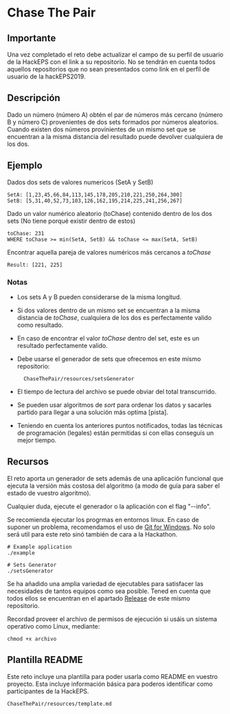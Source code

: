 # Chase The Pair

## Importante

Una vez completado el reto debe actualizar el campo de su perfil de usuario de la HackEPS con el link a su repositorio. No se tendrán en cuenta todos aquellos repositorios que no sean presentados como link en el perfil de usuario de la hackEPS2019.

## Descripción

Dado un número (número A) obtén el par de números más cercano (número B y número C) provenientes de dos sets formados por números aleatorios. Cuando existen dos números provinientes de un mismo set que se encuentran a la misma distancia del resultado puede devolver cualquiera de los dos. 

## Ejemplo
Dados dos sets de valores numericos (SetA y SetB)

    SetA: [1,23,45,66,84,113,145,178,205,210,221,250,264,300]
    SetB: [5,31,40,52,73,103,126,162,195,214,225,241,256,267]

Dado un valor numérico aleatorio (toChase) contenido dentro de los dos sets (No tiene porqué existir dentro de estos)

    toChase: 231
    WHERE toChase >= min(SetA, SetB) && toChase <= max(SetA, SetB)

Encontrar aquella pareja de valores numéricos más cercanos a _toChase_

    Result: [221, 225]

### Notas
- Los sets A y B pueden considerarse de la misma longitud.
- Si dos valores dentro de un mismo set se encuentran a la misma distancia de _toChase_, cualquiera de los dos es perfectamente valido como resultado.
- En caso de encontrar el valor _toChase_ dentro del set, este es un resultado perfectamente valido.
- Debe usarse el generador de sets que ofrecemos en este mísmo repositorio:
  
        ChaseThePair/resources/setsGenerator

- El tiempo de lectura del archivo se puede obviar del total transcurrido.
- Se pueden usar algoritmos de _sort_ para ordenar los datos y sacarles partido para llegar a una solución más optima [pista].
- Teniendo en cuenta los anteriores puntos notificados, todas las técnicas de programación (legales) están permitidas si con ellas conseguís un mejor tiempo.

## Recursos
El reto aporta un generador de sets además de una aplicación funcional que ejecuta la versión más costosa del algoritmo (a modo de guía para saber el estado de vuestro algoritmo). 

Cualquier duda, ejecute el generador o la aplicación con el flag "--info".

Se recomienda ejecutar los progrmas en entornos linux. En caso de suponer un problema, recomendamos el uso de [Git for Windows](https://gitforwindows.org/). No solo será util para este reto sinó también de cara a la Hackathon.

    # Example application
    ./example

    # Sets Generator
    ./setsGenerator

Se ha añadido una amplia variedad de ejecutables para satisfacer las necesidades de tantos equipos como sea posible. Tened en cuenta que todos ellos se encuentran en el apartado [Release](https://github.com/LleidaHack/HackEPSChallenges/releases) de este mísmo repositorio.

Recordad proveer el archivo de permisos de ejecución si usáis un sistema operativo como Linux, mediante:

``` $bash
chmod +x archivo
```

## Plantilla README
Este reto incluye una plantilla para poder usarla como README en vuestro proyecto. Esta incluye información básica para poderos identificar como participantes de la HackEPS.

    ChaseThePair/resources/template.md

